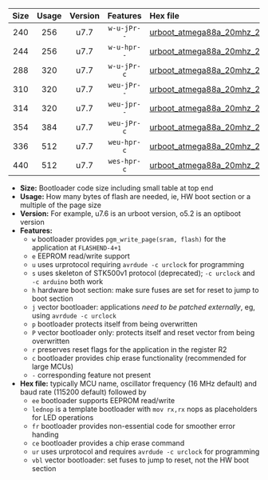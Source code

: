 |Size|Usage|Version|Features|Hex file|
|:-:|:-:|:-:|:-:|:--|
|240|256|u7.7|`w-u-jPr--`|[urboot_atmega88a_20mhz_250000bps_lednop_ur_vbl.hex](https://raw.githubusercontent.com/stefanrueger/urboot.hex/main/mcus/atmega88a/fcpu_20mhz/250000_bps/urboot_atmega88a_20mhz_250000bps_lednop_ur_vbl.hex)|
|244|256|u7.7|`w-u-hpr--`|[urboot_atmega88a_20mhz_250000bps_lednop_fr_ur.hex](https://raw.githubusercontent.com/stefanrueger/urboot.hex/main/mcus/atmega88a/fcpu_20mhz/250000_bps/urboot_atmega88a_20mhz_250000bps_lednop_fr_ur.hex)|
|288|320|u7.7|`w-u-jPr-c`|[urboot_atmega88a_20mhz_250000bps_lednop_fr_ce_ur_vbl.hex](https://raw.githubusercontent.com/stefanrueger/urboot.hex/main/mcus/atmega88a/fcpu_20mhz/250000_bps/urboot_atmega88a_20mhz_250000bps_lednop_fr_ce_ur_vbl.hex)|
|310|320|u7.7|`weu-jPr--`|[urboot_atmega88a_20mhz_250000bps_ee_lednop_ur_vbl.hex](https://raw.githubusercontent.com/stefanrueger/urboot.hex/main/mcus/atmega88a/fcpu_20mhz/250000_bps/urboot_atmega88a_20mhz_250000bps_ee_lednop_ur_vbl.hex)|
|314|320|u7.7|`weu-jpr--`|[urboot_atmega88a_20mhz_250000bps_ee_lednop_fr_ur_vbl.hex](https://raw.githubusercontent.com/stefanrueger/urboot.hex/main/mcus/atmega88a/fcpu_20mhz/250000_bps/urboot_atmega88a_20mhz_250000bps_ee_lednop_fr_ur_vbl.hex)|
|354|384|u7.7|`weu-jPr-c`|[urboot_atmega88a_20mhz_250000bps_ee_lednop_fr_ce_ur_vbl.hex](https://raw.githubusercontent.com/stefanrueger/urboot.hex/main/mcus/atmega88a/fcpu_20mhz/250000_bps/urboot_atmega88a_20mhz_250000bps_ee_lednop_fr_ce_ur_vbl.hex)|
|336|512|u7.7|`weu-hpr-c`|[urboot_atmega88a_20mhz_250000bps_ee_lednop_fr_ce_ur.hex](https://raw.githubusercontent.com/stefanrueger/urboot.hex/main/mcus/atmega88a/fcpu_20mhz/250000_bps/urboot_atmega88a_20mhz_250000bps_ee_lednop_fr_ce_ur.hex)|
|440|512|u7.7|`wes-hpr-c`|[urboot_atmega88a_20mhz_250000bps_ee_lednop_fr_ce.hex](https://raw.githubusercontent.com/stefanrueger/urboot.hex/main/mcus/atmega88a/fcpu_20mhz/250000_bps/urboot_atmega88a_20mhz_250000bps_ee_lednop_fr_ce.hex)|

- **Size:** Bootloader code size including small table at top end
- **Usage:** How many bytes of flash are needed, ie, HW boot section or a multiple of the page size
- **Version:** For example, u7.6 is an urboot version, o5.2 is an optiboot version
- **Features:**
  + `w` bootloader provides `pgm_write_page(sram, flash)` for the application at `FLASHEND-4+1`
  + `e` EEPROM read/write support
  + `u` uses urprotocol requiring `avrdude -c urclock` for programming
  + `s` uses skeleton of STK500v1 protocol (deprecated); `-c urclock` and `-c arduino` both work
  + `h` hardware boot section: make sure fuses are set for reset to jump to boot section
  + `j` vector bootloader: applications *need to be patched externally*, eg, using `avrdude -c urclock`
  + `p` bootloader protects itself from being overwritten
  + `P` vector bootloader only: protects itself and reset vector from being overwritten
  + `r` preserves reset flags for the application in the register R2
  + `c` bootloader provides chip erase functionality (recommended for large MCUs)
  + `-` corresponding feature not present
- **Hex file:** typically MCU name, oscillator frequency (16 MHz default) and baud rate (115200 default) followed by
  + `ee` bootloader supports EEPROM read/write
  + `lednop` is a template bootloader with `mov rx,rx` nops as placeholders for LED operations
  + `fr` bootloader provides non-essential code for smoother error handing
  + `ce` bootloader provides a chip erase command
  + `ur` uses urprotocol and requires `avrdude -c urclock` for programming
  + `vbl` vector bootloader: set fuses to jump to reset, not the HW boot section
